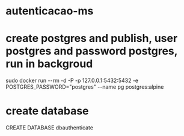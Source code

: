# autenticacao-ms

# create postgres and publish, user postgres and password postgres, run in backgroud
sudo docker run --rm -d -P -p 127.0.0.1:5432:5432 -e POSTGRES_PASSWORD="postgres" --name pg postgres:alpine

# create database  
CREATE DATABASE dbauthenticate

